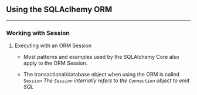 ## Using the SQLAclhemy ORM

---

### Working with Session

1. Executing with an ORM Session

   - Most patterns and examples used by the SQLAlchemy Core also apply to the ORM Session.

   - The transactional/database object when using the ORM is called `Session`
     _The `Session` internally refers to the `Connection` object to emit SQL_

